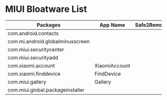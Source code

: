 # MIUI Bloatware List

| Packages                         | App Name      | Safe2Remove |
| -------------------------------- | ------------- | :---------: |
| com.android.contacts             |               |             |
| com.mi.android.globalminusscreen |               |             |
| com.miui.securitycenter          |               |             |
| com.miui.securityadd             |               |             |
| com.xiaomi.account               | XiaomiAccount |             |
| com.xiaomi.finddevice            | FindDevice    |             |
| com.miui.gallery                 | Gallery       |             |
| com.miui.global.packageinstaller |               |             |
